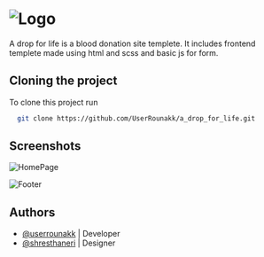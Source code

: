 # ![Logo](https://userrounakk.github.io/a_drop_for_life/images/logo.png) 


A drop for life is a blood donation site templete. It includes frontend templete made using html and scss and basic js for form.



## Cloning the project

To clone this project run

```bash
  git clone https://github.com/UserRounakk/a_drop_for_life.git
```


## Screenshots

![HomePage](https://userrounakk.github.io/a_drop_for_life/Screenshots/screenshot_01.png)

![Footer](https://userrounakk.github.io/a_drop_for_life/Screenshots/screenshot_02.png)


## Authors

- [@userrounakk](https://www.github.com/userrounakk) | Developer
- [@shresthaneri](https://www.github.com/shresthaneri) | Designer